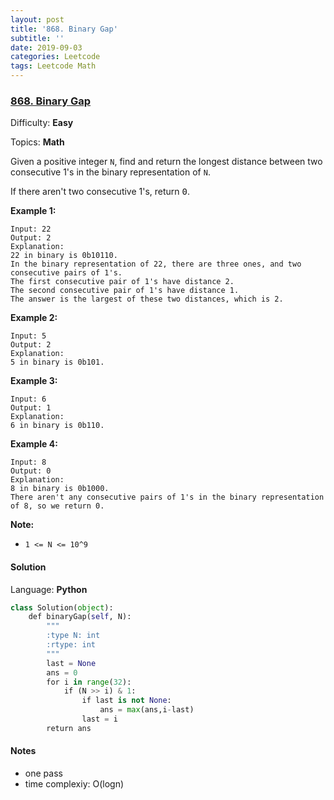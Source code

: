```yaml
---
layout: post
title: '868. Binary Gap'
subtitle: ''
date: 2019-09-03
categories: Leetcode
tags: Leetcode Math
---
```

### [868\. Binary Gap](https://leetcode.com/problems/binary-gap/)

Difficulty: **Easy**

Topics: **Math**

Given a positive integer `N`, find and return the longest distance between two consecutive 1's in the binary representation of `N`.

If there aren't two consecutive 1's, return <font face="monospace" style="display: inline;">0</font>.


**Example 1:**

```
Input: 22
Output: 2
Explanation: 
22 in binary is 0b10110.
In the binary representation of 22, there are three ones, and two consecutive pairs of 1's.
The first consecutive pair of 1's have distance 2.
The second consecutive pair of 1's have distance 1.
The answer is the largest of these two distances, which is 2.
```


**Example 2:**

```
Input: 5
Output: 2
Explanation: 
5 in binary is 0b101.
```


**Example 3:**

```
Input: 6
Output: 1
Explanation: 
6 in binary is 0b110.
```


**Example 4:**

```
Input: 8
Output: 0
Explanation: 
8 in binary is 0b1000.
There aren't any consecutive pairs of 1's in the binary representation of 8, so we return 0.
```


**Note:**

*   `1 <= N <= 10^9`


#### Solution

Language: **Python**

```python
class Solution(object):
    def binaryGap(self, N):
        """
        :type N: int
        :rtype: int
        """
        last = None
        ans = 0
        for i in range(32):
            if (N >> i) & 1:
                if last is not None:
                    ans = max(ans,i-last)
                last = i
        return ans
```
#### Notes
- one pass
- time complexiy: O(logn)